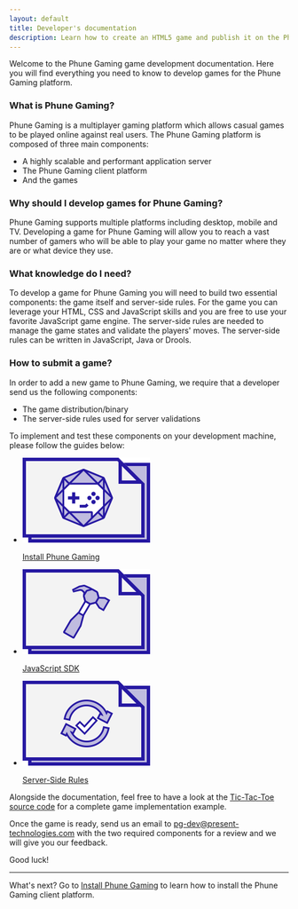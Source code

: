 ```yaml
---
layout: default
title: Developer's documentation
description: Learn how to create an HTML5 game and publish it on the Phune Gaming platform
---
```


Welcome to the Phune Gaming game development documentation. Here you will find everything you need to know to develop games for the Phune Gaming platform.

<h3>What is Phune Gaming?</h3>

Phune Gaming is a multiplayer gaming platform which allows casual games to be played online against real users. The Phune Gaming platform is composed of three main components:

* A highly scalable and performant application server
* The Phune Gaming client platform
* And the games

<h3>Why should I develop games for Phune Gaming?</h3>

Phune Gaming supports multiple platforms including desktop, mobile and TV. Developing a game for Phune Gaming will allow you to reach a vast number of gamers who will be able to play your game no matter where they are or what device they use.

<h3>What knowledge do I need?</h3>

To develop a game for Phune Gaming you will need to build two essential components: the game itself and server-side rules. For the game you can leverage your HTML, CSS and JavaScript skills and you are free to use your favorite JavaScript game engine. The server-side rules are needed to manage the game states and validate the players' moves. The server-side rules can be written in JavaScript, Java or Drools.

<h3>How to submit a game?</h3>

In order to add a new game to Phune Gaming, we require that a developer send us the following components:

* The game distribution/binary
* The server-side rules used for server validations

To implement and test these components on your development machine, please follow the guides below:

<ul class="small-block-grid-3">
    <li class="text-center">
        <a href="/install.html">
            <img src="/img/install.png" alt="Install Phune Gaming" />
            <p>Install Phune Gaming</p>
        </a>
    </li>
    <li class="text-center">
        <a href="/sdk-js.html">
            <img src="/img/sdk-js.png" alt="Phune Gaming SDK for JavaScript" />
            <p>JavaScript SDK</p>
        </a>
    </li>
    <li class="text-center">
        <a href="/server-rules.html">
            <img src="/img/server-rules.png" alt="Phune Gaming Server-Side Rules" />
            <p>Server-Side Rules</p>
        </a>
    </li>
</ul>

Alongside the documentation, feel free to have a look at the [Tic-Tac-Toe source code](https://github.com/phune-gaming/pg-tic-tac-toe) for a complete game implementation example.

Once the game is ready, send us an email to [pg-dev@present-technologies.com](mailto:pg-dev@present-technologies.com) with the two required components for a review and we will give you our feedback.

Good luck!

<hr />

What's next? Go to [Install Phune Gaming](/install.html) to learn how to install the Phune Gaming client platform.
